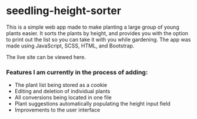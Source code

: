 # seedling-height-sorter
This is a simple web app made to make planting a large group of young plants easier. It sorts the plants by height, and provides you with the option to print out the list so you can take it with you while gardening. The app was made using JavaScript, SCSS, HTML, and Bootstrap. 

The live site can be viewed <a src="https://superb-druid-b2a311.netlify.app/">here</a>.

### Features I am currently in the process of adding:

- The plant list being stored as a cookie
- Editing and deletion of individual plants
- All conversions being located in one file
- Plant suggestions automatically populating the height input field
- Improvements to the user interface

